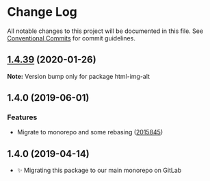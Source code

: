 # Change Log

All notable changes to this project will be documented in this file.
See [Conventional Commits](https://conventionalcommits.org) for commit guidelines.

## [1.4.39](https://gitlab.com/codsen/codsen/compare/html-img-alt@1.4.38...html-img-alt@1.4.39) (2020-01-26)

**Note:** Version bump only for package html-img-alt





## 1.4.0 (2019-06-01)

### Features

- Migrate to monorepo and some rebasing ([2015845](https://gitlab.com/codsen/codsen/commit/2015845))

## 1.4.0 (2019-04-14)

- ✨ Migrating this package to our main monorepo on GitLab
